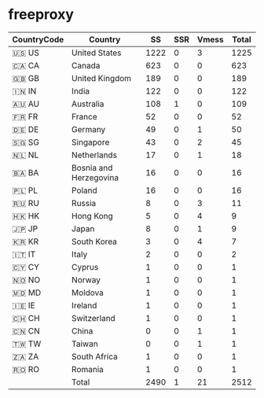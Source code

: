 # freeproxy

|CountryCode|Country|SS|SSR|Vmess|Total|
|  ----  | ----  |  ----  | ----  |  ----  | ----  |
|🇺🇸 US|United States|1222|0|3|1225|
|🇨🇦 CA|Canada|623|0|0|623|
|🇬🇧 GB|United Kingdom|189|0|0|189|
|🇮🇳 IN|India|122|0|0|122|
|🇦🇺 AU|Australia|108|1|0|109|
|🇫🇷 FR|France|52|0|0|52|
|🇩🇪 DE|Germany|49|0|1|50|
|🇸🇬 SG|Singapore|43|0|2|45|
|🇳🇱 NL|Netherlands|17|0|1|18|
|🇧🇦 BA|Bosnia and Herzegovina|16|0|0|16|
|🇵🇱 PL|Poland|16|0|0|16|
|🇷🇺 RU|Russia|8|0|3|11|
|🇭🇰 HK|Hong Kong|5|0|4|9|
|🇯🇵 JP|Japan|8|0|1|9|
|🇰🇷 KR|South Korea|3|0|4|7|
|🇮🇹 IT|Italy|2|0|0|2|
|🇨🇾 CY|Cyprus|1|0|0|1|
|🇳🇴 NO|Norway|1|0|0|1|
|🇲🇩 MD|Moldova|1|0|0|1|
|🇮🇪 IE|Ireland|1|0|0|1|
|🇨🇭 CH|Switzerland|1|0|0|1|
|🇨🇳 CN|China|0|0|1|1|
|🇹🇼 TW|Taiwan|0|0|1|1|
|🇿🇦 ZA|South Africa|1|0|0|1|
|🇷🇴 RO|Romania|1|0|0|1|
||Total|2490|1|21|2512|
